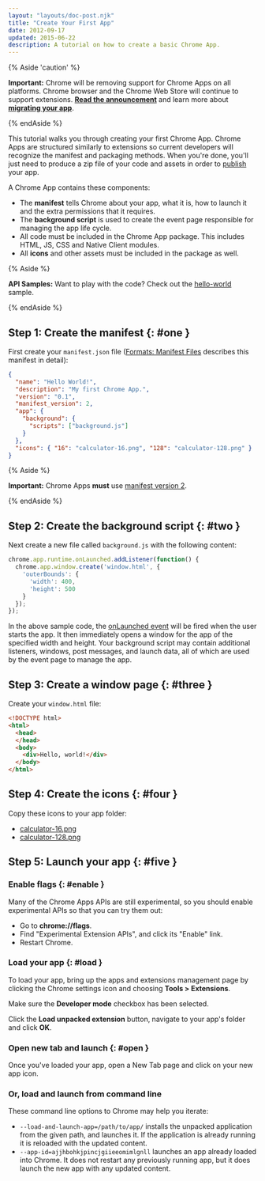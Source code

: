 ```yaml
---
layout: "layouts/doc-post.njk"
title: "Create Your First App"
date: 2012-09-17
updated: 2015-06-22
description: A tutorial on how to create a basic Chrome App.
---
```


{% Aside 'caution' %}

**Important:** Chrome will be removing support for Chrome Apps on all platforms. Chrome browser and
the Chrome Web Store will continue to support extensions. [**Read the announcement**][1] and learn
more about [**migrating your app**][2].

{% endAside %}

This tutorial walks you through creating your first Chrome App. Chrome Apps are structured similarly
to extensions so current developers will recognize the manifest and packaging methods. When you're
done, you'll just need to produce a zip file of your code and assets in order to [publish][3] your
app.

A Chrome App contains these components:

- The **manifest** tells Chrome about your app, what it is, how to launch it and the extra
  permissions that it requires.
- The **background script** is used to create the event page responsible for managing the app life
  cycle.
- All code must be included in the Chrome App package. This includes HTML, JS, CSS and Native Client
  modules.
- All **icons** and other assets must be included in the package as well.

{% Aside %}

**API Samples:** Want to play with the code? Check out the [hello-world][4] sample.

{% endAside %}

## Step 1: Create the manifest {: #one }

First create your `manifest.json` file ([Formats: Manifest Files][5] describes this manifest in
detail):

```json
{
  "name": "Hello World!",
  "description": "My first Chrome App.",
  "version": "0.1",
  "manifest_version": 2,
  "app": {
    "background": {
      "scripts": ["background.js"]
    }
  },
  "icons": { "16": "calculator-16.png", "128": "calculator-128.png" }
}
```

{% Aside %}

**Important:** Chrome Apps **must** use [manifest version 2][6].

{% endAside %}

## Step 2: Create the background script {: #two }

Next create a new file called `background.js` with the following content:

```js
chrome.app.runtime.onLaunched.addListener(function() {
  chrome.app.window.create('window.html', {
    'outerBounds': {
      'width': 400,
      'height': 500
    }
  });
});
```

In the above sample code, the [onLaunched event][7] will be fired when the user starts the app. It
then immediately opens a window for the app of the specified width and height. Your background
script may contain additional listeners, windows, post messages, and launch data, all of which are
used by the event page to manage the app.

## Step 3: Create a window page {: #three }

Create your `window.html` file:

```html
<!DOCTYPE html>
<html>
  <head>
  </head>
  <body>
    <div>Hello, world!</div>
  </body>
</html>
```

## Step 4: Create the icons {: #four }

Copy these icons to your app folder:

- [calculator-16.png][8]
- [calculator-128.png][9]

## Step 5: Launch your app {: #five }

### Enable flags {: #enable }

Many of the Chrome Apps APIs are still experimental, so you should enable experimental APIs so that
you can try them out:

- Go to **chrome://flags**.
- Find "Experimental Extension APIs", and click its "Enable" link.
- Restart Chrome.

### Load your app {: #load }

To load your app, bring up the apps and extensions management page by clicking the Chrome settings icon
and choosing **Tools > Extensions**.

Make sure the **Developer mode** checkbox has been selected.

Click the **Load unpacked extension** button, navigate to your app's folder and click **OK**.

### Open new tab and launch {: #open }

Once you've loaded your app, open a New Tab page and click on your new app icon.

### Or, load and launch from command line

These command line options to Chrome may help you iterate:

- `--load-and-launch-app=/path/to/app/` installs the unpacked application from the given path, and
  launches it. If the application is already running it is reloaded with the updated content.
- `--app-id=ajjhbohkjpincjgiieeomimlgnll` launches an app already loaded into Chrome. It does not
  restart any previously running app, but it does launch the new app with any updated content.

[1]: https://blog.chromium.org/2020/01/moving-forward-from-chrome-apps.html
[2]: /apps/migration
[3]: publish_app
[4]: https://github.com/GoogleChrome/chrome-app-samples/tree/master/samples/hello-world
[5]: manifest
[6]: manifestVersion
[7]: app_lifecycle#lifecycle
[8]: /static/images/calculator-16.png
[9]: /static/images/calculator-128.png
